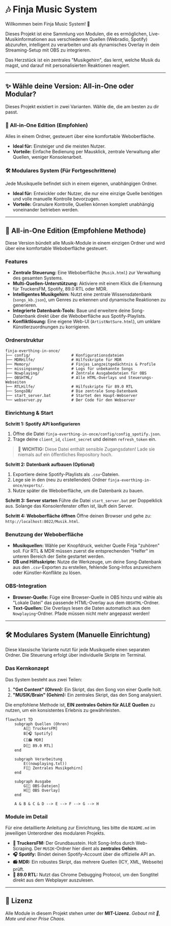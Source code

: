 # 🎶 Finja Music System

Willkommen beim Finja Music System! 💖

Dieses Projekt ist eine Sammlung von Modulen, die es ermöglichen, Live-Musikinformationen aus verschiedenen Quellen (Webradio, Spotify) abzurufen, intelligent zu verarbeiten und als dynamisches Overlay in dein Streaming-Setup mit OBS zu integrieren.

Das Herzstück ist ein zentrales "Musikgehirn", das lernt, welche Musik du magst, und darauf mit personalisierten Reaktionen reagiert.

---

## ✨ Wähle deine Version: All-in-One oder Modular?

Dieses Projekt existiert in zwei Varianten. Wähle die, die am besten zu dir passt.

### 🚀 All-in-One Edition (Empfohlen)
Alles in einem Ordner, gesteuert über eine komfortable Weboberfläche.
-   **Ideal für:** Einsteiger und die meisten Nutzer.
-   **Vorteile:** Einfache Bedienung per Mausklick, zentrale Verwaltung aller Quellen, weniger Konsolenarbeit.

### 🛠️ Modulares System (Für Fortgeschrittene)
Jede Musikquelle befindet sich in einem eigenen, unabhängigen Ordner.
-   **Ideal für:** Entwickler oder Nutzer, die nur eine einzige Quelle benötigen und volle manuelle Kontrolle bevorzugen.
-   **Vorteile:** Granulare Kontrolle, Quellen können komplett unabhängig voneinander betrieben werden.

---

## 🚀 All-in-One Edition (Empfohlene Methode)

Diese Version bündelt alle Musik-Module in einem einzigen Ordner und wird über eine komfortable Weboberfläche gesteuert.

### Features
-   **Zentrale Steuerung:** Eine Weboberfläche (`Musik.html`) zur Verwaltung des gesamten Systems.
-   **Multi-Quellen-Unterstützung:** Aktiviere mit einem Klick die Erkennung für TruckersFM, Spotify, 89.0 RTL oder MDR.
-   **Intelligentes Musikgehirn:** Nutzt eine zentrale Wissensdatenbank (`songs_kb.json`), um Genres zu erkennen und dynamische Reaktionen zu generieren.
-   **Integrierte Datenbank-Tools:** Baue und erweitere deine Song-Datenbank direkt über die Weboberfläche aus Spotify-Playlists.
-   **Konfliktlösung:** Eine eigene Web-UI (`ArtistNotSure.html`), um unklare Künstlerzuordnungen zu korrigieren.

### Ordnerstruktur
```plaintext
finja-everthing-in-once/
├── config/                  # Konfigurationsdateien
├── MDRHilfe/                # Hilfsskripte für MDR
├── Memory/                  # Finjas Langzeitgedächtnis & Profile
├── missingsongs/            # Logs für unbekannte Songs
├── Nowplaying/              # Zentrale Ausgabedateien für OBS
├── OBSHTML/                 # Alle HTML-Overlays und Steuerungs-Webseiten
├── RTLHilfe/                # Hilfsskripte für 89.0 RTL
├── SongsDB/                 # Die zentrale Song-Datenbank
├── start_server.bat         # Startet den Haupt-Webserver
└── webserver.py             # Der Code für den Webserver
```

### Einrichtung & Start
**Schritt 1: Spotify API konfigurieren**
1.  Öffne die Datei `finja-everthing-in-once/config/config_spotify.json`.
2.  Trage deine `client_id`, `client_secret` und deinen `refresh_token` ein.
> 🔴 **WICHTIG:** Diese Datei enthält sensible Zugangsdaten! Lade sie niemals auf ein öffentliches Repository hoch.

**Schritt 2: Datenbank aufbauen (Optional)**
1.  Exportiere deine Spotify-Playlists als `.csv`-Dateien.
2.  Lege sie in den (neu zu erstellenden) Ordner `finja-everthing-in-once/exports/`.
3.  Nutze später die Weboberfläche, um die Datenbank zu bauen.

**Schritt 3: Server starten**
Führe die Datei `start_server.bat` per Doppelklick aus. Solange das Konsolenfenster offen ist, läuft dein Server.

**Schritt 4: Weboberfläche öffnen**
Öffne deinen Browser und gehe zu: `http://localhost:8022/Musik.html`.

### Benutzung der Weboberfläche
-   **Musikquellen:** Wähle per Knopfdruck, welcher Quelle Finja "zuhören" soll. Für RTL & MDR müssen zuerst die entsprechenden "Helfer" im unteren Bereich der Seite gestartet werden.
-   **DB und Hilfsskripte:** Nutze die Werkzeuge, um deine Song-Datenbank aus den `.csv`-Exporten zu erstellen, fehlende Song-Infos anzureichern oder Künstler-Konflikte zu lösen.

### OBS-Integration
-   **Browser-Quelle:** Füge eine Browser-Quelle in OBS hinzu und wähle als "Lokale Datei" das passende HTML-Overlay aus dem `OBSHTML`-Ordner.
-   **Text-Quellen:** Die Overlays lesen die Daten automatisch aus dem `Nowplaying`-Ordner. Pfade müssen nicht mehr angepasst werden!

---

## 🛠️ Modulares System (Manuelle Einrichtung)

Diese klassische Variante nutzt für jede Musikquelle einen separaten Ordner. Die Steuerung erfolgt über individuelle Skripte im Terminal.

### Das Kernkonzept
Das System besteht aus zwei Teilen:
1.  **"Get Content" (Ohren):** Ein Skript, das den Song von einer Quelle holt.
2.  **"MUSIK/Brain" (Gehirn):** Ein zentrales Skript, das den Song analysiert.

Die empfohlene Methode ist, **EIN zentrales Gehirn für ALLE Quellen** zu nutzen, um ein konsistentes Erlebnis zu gewährleisten.

```mermaid
flowchart TD
    subgraph Quellen (Ohren)
        A[🚚 TruckersFM]
        B[🎧 Spotify]
        C[📻 MDR]
        D[📡 89.0 RTL]
    end

    subgraph Verarbeitung
        E((nowplaying.txt))
        F[🧠 Zentrales Musikgehirn]
    end

    subgraph Ausgabe
        G[📁 OBS-Dateien]
        H[💖 OBS Overlay]
    end

    A & B & C & D --> E --> F --> G --> H
```

### Module im Detail
Für eine detaillierte Anleitung zur Einrichtung, lies bitte die `README.md` im jeweiligen Unterordner des modularen Projekts.

-   **🚚 TruckersFM:** Der Grundbaustein. Holt Song-Infos durch Web-Scraping. Der `MUSIK`-Ordner hier dient als **zentrales Gehirn**.
-   **🎧 Spotify:** Bindet deinen Spotify-Account über die offizielle API an.
-   **📻 MDR:** Ein robustes Skript, das mehrere Quellen (ICY, XML, Webseite) prüft.
-   **📡 89.0 RTL:** Nutzt das Chrome Debugging Protocol, um den Songtitel direkt aus dem Webplayer auszulesen.

---

## 📜 Lizenz

Alle Module in diesem Projekt stehen unter der **MIT-Lizenz**.
*Gebaut mit 💖, Mate und einer Prise Chaos.*